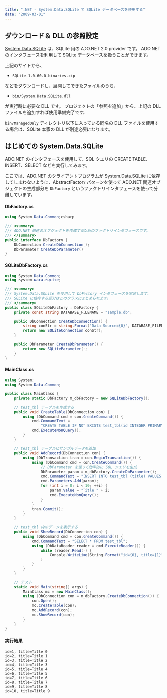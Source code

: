 ```yaml
---
title: ".NET - System.Data.SQLite で SQLite データベースを使用する"
date: "2009-03-01"
---
```


ダウンロード＆ DLL の参照設定
----

[System.Data.SQLite](https://system.data.sqlite.org/) は、SQLite 用の ADO.NET 2.0 provider です。
ADO.NET のインタフェースを利用して SQLite データベースを扱うことができます。

上記のサイトから、

- `SQLite-1.0.60.0-binaries.zip`

などをダウンロードし、展開してできたファイルのうち、

- `bin/System.Data.SQLite.dll`

が実行時に必要な DLL です。
プロジェクトの「参照を追加」から、上記の DLL ファイルを追加すれば使用準備完了です。

`bin/ManagedOnly` ディレクトリ以下に入っている同名の DLL ファイルを使用する場合は、SQLite 本家の DLL が別途必要になります。


はじめての System.Data.SQLite
----

ADO.NET のインタフェースを使用して、SQL クエリの CREATE TABLE、INSERT、SELECT などを実行してみます。

ここでは、ADO.NET のクライアントプログラムが System.Data.SQLite に依存してしまわないように、AbstractFactory パターンを使って ADO.NET 関連オブジェクトの生成部分を `DbFactory` というファクトリインタフェースを使って分離しています。

#### DbFactory.cs

~~~ csharp
using System.Data.Common;csharp

/// <summary>
/// ADO.NET 関連のオブジェクトを作成するためのファクトリインタフェースです。
/// </summary>
public interface DbFactory {
    DbConnection CreateDbConnection();
    DbParameter CreateDbParameter();
}
~~~

#### SQLiteDbFactory.cs

~~~ csharp
using System.Data.Common;
using System.Data.SQLite;

/// <summary>
/// System.Data.SQLite を使用して DbFactory インタフェースを実装します。
/// SQLite に依存する部分はこのクラスにまとめられます。
/// </summary>
public class SQLiteDbFactory : DbFactory {
    private const string DATABASE_FILENAME = "sample.db";

    public DbConnection CreateDbConnection() {
        string conStr = string.Format("Data Source={0}", DATABASE_FILENAME);
        return new SQLiteConnection(conStr);
    }

    public DbParameter CreateDbParameter() {
        return new SQLiteParameter();
    }
}
~~~

#### MainClass.cs

~~~ csharp
using System;
using System.Data.Common;

public class MainClass {
    private static DbFactory m_dbFactory = new SQLiteDbFactory();

    // test_tbl テーブルを作成する
    public void CreateTable(DbConnection con) {
        using (DbCommand cmd = con.CreateCommand()) {
            cmd.CommandText =
                "CREATE TABLE IF NOT EXISTS test_tbl(id INTEGER PRIMARY KEY, title TEXT)";
            cmd.ExecuteNonQuery();
        }
    }

    // test_tbl テーブルにサンプルデータを追加
    public void AddRecord(DbConnection con) {
        using (DbTransaction tran = con.BeginTransaction()) {
            using (DbCommand cmd = con.CreateCommand()) {
                // DbParameter を使って効率的に SQL クエリを生成
                DbParameter param = m_dbFactory.CreateDbParameter();
                cmd.CommandText = "INSERT INTO test_tbl (title) VALUES(?)";
                cmd.Parameters.Add(param);
                for (int i = 0; i < 10; ++i) {
                    param.Value = "Title " + i;
                    cmd.ExecuteNonQuery();
                }
            }
            tran.Commit();
        }
    }

    // test_tbl 内のデータを表示する
    public void ShowRecord(DbConnection con) {
        using (DbCommand cmd = con.CreateCommand()) {
            cmd.CommandText = "SELECT * FROM test_tbl";
            using (DbDataReader reader = cmd.ExecuteReader()) {
                while (reader.Read()) {
                    Console.WriteLine(String.Format("id={0}, title={1}", reader[0], reader[1]));
                }
            }
        }
    }

    // テスト
    static void Main(string[] args) {
        MainClass mc = new MainClass();
        using (DbConnection con = m_dbFactory.CreateDbConnection()) {
            con.Open();
            mc.CreateTable(con);
            mc.AddRecord(con);
            mc.ShowRecord(con);
        }
    }
}
~~~

#### 実行結果

~~~
id=1, title=Title 0
id=2, title=Title 1
id=3, title=Title 2
id=4, title=Title 3
id=5, title=Title 4
id=6, title=Title 5
id=7, title=Title 6
id=8, title=Title 7
id=9, title=Title 8
id=10, title=Title 9
~~~

